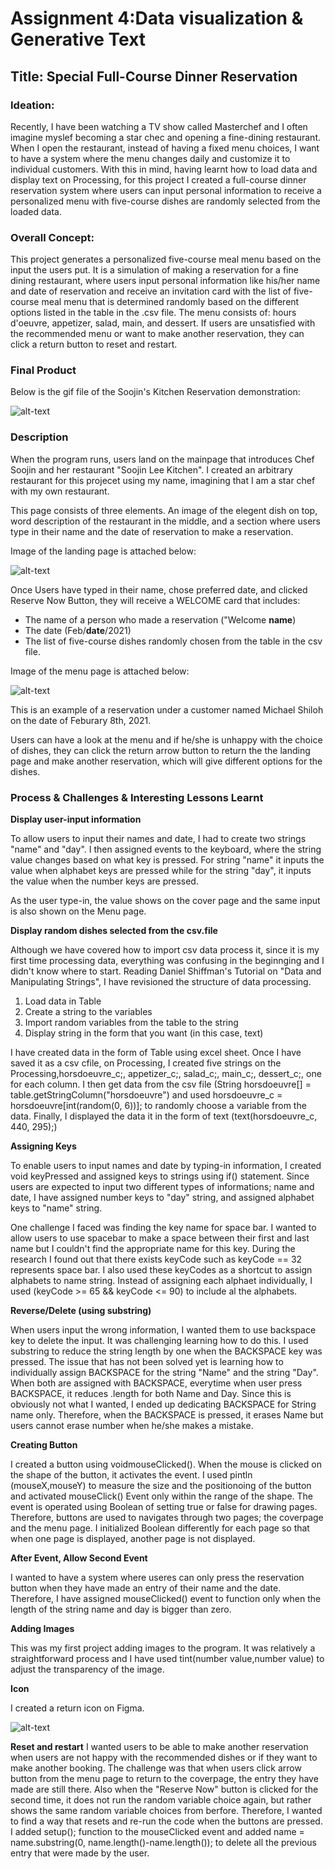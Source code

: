 # Assignment 4:Data visualization & Generative Text

## Title: Special Full-Course Dinner Reservation 

### Ideation:

Recently, I have been watching a TV show called Masterchef and I often imagine myslef becoming a star chec and opening a fine-dining restaurant. When I open the restaurant, instead of having a fixed menu choices, I want to have a system where the menu changes daily and customize it to individual customers. With this in mind, having learnt how to load data and display text on Processing, for this project I created a full-course dinner reservation system where users can input personal information to receive a personalized menu with five-course dishes are randomly selected from the loaded data. 

### Overall Concept:

This project generates a personalized five-course meal menu based on the input the users put. It is a simulation of making a reservation for a fine dining restaurant, where users input personal information like his/her name and date of reservation and receive an invitation card with the list of five-course meal menu that is determined randomly based on the different options listed in the table in the .csv file. The menu consists of: hours d'oeuvre, appetizer, salad, main, and dessert. If users are unsatisfied with the recommended menu or want to make another reservation, they can click a return button to reset and restart. 

### Final Product

Below is the gif file of the Soojin's Kitchen Reservation demonstration:

![alt-text](Images/reservationDemo.gif)


### Description 

When the program runs, users land on the mainpage that introduces Chef Soojin and her restaurant "Soojin Lee Kitchen". I created an arbitrary restaurant for this projecet using my name, imagining that I am a star chef with my own restaurant. 

This page consists of three elements. An image of the elegent dish on top, word description of the restaurant in the middle, and a section where users type in their name and the date of reservation to make a reservation. 

Image of the landing page is attached below:

![alt-text](Images/mainpage.png)

Once Users have typed in their name, chose preferred date, and clicked Reserve Now Button, they will receive a WELCOME card that includes:

- The name of a person who made a reservation ("Welcome **name**)
- The date (Feb/**date**/2021)
- The list of five-course dishes randomly chosen from the table in the csv file. 

Image of the menu page is attached below:

![alt-text](Images/menupage.png)

This is an example of a reservation under a customer named Michael Shiloh on the date of Feburary 8th, 2021.

Users can have a look at the menu and if he/she is unhappy with the choice of dishes, they can click the return arrow button to return the the landing page and make another reservation, which will give different options for the dishes. 

### Process & Challenges & Interesting Lessons Learnt

**Display user-input information**

To allow users to input their names and date, I had to create two strings "name" and "day". I then assigned events to the keyboard, where the string value changes based on what key is pressed. For string "name" it inputs the value when alphabet keys are pressed while for the string "day", it inputs the value when the number keys are pressed.  

As the user type-in, the value shows on the cover page and the same input is also shown on the Menu page. 

**Display random dishes selected from the csv.file**

Although we have covered how to import csv data process it, since it is my first time processing data, everything was confusing in the beginnging and I didn't know where to start. Reading Daniel Shiffman's Tutorial on "Data and Manipulating Strings", I have revisioned the structure of data processing. 

1. Load data in Table
2. Create a string to the variables 
3. Import random variables from the table to the string
4. Display string in the form that you want (in this case, text)

I have created data in the form of Table using excel sheet. Once I have saved it as a csv cfile, on Processing, I created five strings on the Processing,horsdoeuvre_c;, appetizer_c;, salad_c;, main_c;, dessert_c;, one for each column. I then get data from the csv file (String horsdoeuvre[] = table.getStringColumn("horsdoeuvre") and used horsdoeuvre_c = horsdoeuvre[int(random(0, 6))]; to randomly choose a variable from the data. Finally, I displayed the data it in the form of text (text(horsdoeuvre_c, 440, 295);)

**Assigning Keys**

To enable users to input names and date by typing-in information, I created void keyPressed and assigned keys to strings using if() statement. 
Since users are expected to input two different types of informations; name and date, I have assigned number keys to "day" string, and assigned alphabet keys to "name" string. 

One challenge I faced was finding the key name for space bar. I wanted to allow users to use spacebar to make a space between their first and last name but I couldn't find the appropriate name for this key. During the research I found out that there exists keyCode such as keyCode == 32 represents space bar. I also used these keyCodes as a shortcut to assign alphabets to name string. Instead of assigning each alphaet individually, I used (keyCode >= 65 && keyCode <= 90) to include al the alphabets. 

**Reverse/Delete (using substring)**

When users input the wrong information, I wanted them to use backspace key to delete the input. It was challenging learning how to do this. I used substring to reduce the string length by one when the BACKSPACE key was pressed. The issue that has not been solved yet is learning how to individually assign BACKSPACE for the string "Name" and the string "Day". When both are assigned with BACKSPACE, everytime when user press BACKSPACE, it reduces .length for both Name and Day. Since this is obviously not what I wanted, I ended up dedicating BACKSPACE for String name only. Therefore, when the BACKSPACE is pressed, it erases Name but users cannot erase number when he/she makes a mistake. 

**Creating Button**

I created a button using voidmouseClicked(). When the mouse is clicked on the shape of the button, it activates the event. I used pintln (mouseX,mouseY) to measure the size and the positionoing of the button and activated mouseClick() Event only within the range of the shape. The event is operated using Boolean of setting true or false for drawing pages. Therefore, buttons are used to navigates through two pages; the coverpage and the menu page. I initialized Boolean differently for each page so that when one page is displayed, another page is not displayed. 

**After Event, Allow Second Event**

I wanted to have a system where useres can only press the reservation button when they have made an entry of their name and the date. Therefore, I have assigned mouseClicked() event to function only when the length of the string name and day is bigger than zero. 

**Adding Images**

This was my first project adding images to the program. It was relatively a straightforward process and I have used tint(number value,number value) to adjust the transparency of the image.

**Icon**

I created a return icon on Figma. 

![alt-text](Images/arrow.jpg)

**Reset and restart**
I wanted users to be able to make another reservation when users are not happy with the recommended dishes or if they want to make another booking. The challenge was that when users click arrow button from the menu page to return to the coverpage, the entry they have made are still there. Also when the "Reserve Now" button is clicked for the second time, it does not run the random variable choice again, but rather shows the same random variable choices from berfore. Therefore, I wanted to find a way that resets and re-run the code when the buttons are pressed. I added setup(); function to the mouseClicked event and added  name = name.substring(0, name.length()-name.length()); to delete all the previous entry that were made by the user. 






